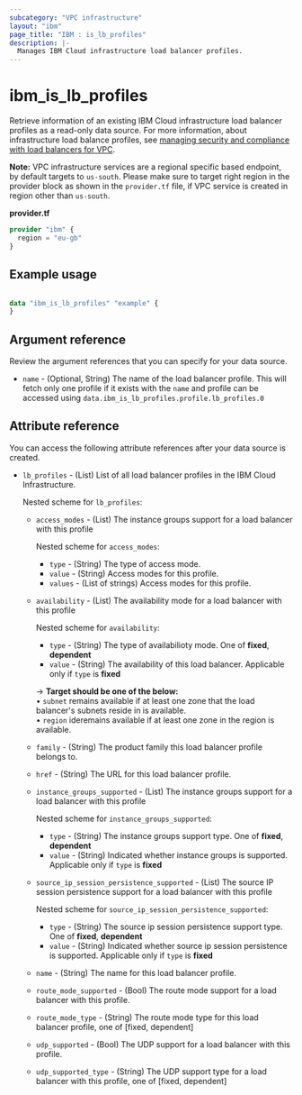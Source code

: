 ```yaml
---
subcategory: "VPC infrastructure"
layout: "ibm"
page_title: "IBM : is_lb_profiles"
description: |-
  Manages IBM Cloud infrastructure load balancer profiles.
---
```


# ibm_is_lb_profiles
Retrieve information of an existing IBM Cloud infrastructure load balancer profiles as a read-only data source. For more information, about infrastructure load balance profiles, see [managing security and compliance with load balancers for VPC](https://cloud.ibm.com/docs/vpc?topic=vpc-manage-security-compliance-lb).

**Note:** 
VPC infrastructure services are a regional specific based endpoint, by default targets to `us-south`. Please make sure to target right region in the provider block as shown in the `provider.tf` file, if VPC service is created in region other than `us-south`.

**provider.tf**

```terraform
provider "ibm" {
  region = "eu-gb"
}
```

## Example usage

```terraform

data "ibm_is_lb_profiles" "example" {
}

```

## Argument reference
Review the argument references that you can specify for your data source. 
 
- `name` - (Optional, String) The name of the load balancer profile. This will fetch only one profile if it exists with the `name` and profile can be accessed using `data.ibm_is_lb_profiles.profile.lb_profiles.0`

## Attribute reference
You can access the following attribute references after your data source is created. 

- `lb_profiles` - (List) List of all load balancer profiles in the IBM Cloud Infrastructure.

  Nested scheme for `lb_profiles`:
	- `access_modes` - (List) The instance groups support for a load balancer with this profile

		Nested scheme for `access_modes`:
		- `type` - (String) The type of access mode.
		- `value` - (String) Access modes for this profile.
		- `values` - (List of strings) Access modes for this profile.
	- `availability` - (List) The availability mode for a load balancer with this profile

		Nested scheme for `availability`:
		- `type` - (String) The type of availabilioty mode. One of **fixed**, **dependent**
		- `value` - (String) The availability of this load balancer. Applicable only if `type` is **fixed**
		
		-> **Target should be one of the below:** </br>
		&#x2022; `subnet` remains available if at least one zone that the load balancer's subnets reside in is available. </br>
		&#x2022; `region` ideremains available if at least one zone in the region is available. </br>

	- `family` - (String) The product family this load balancer profile belongs to.
	- `href` - (String) The URL for this load balancer profile.
	- `instance_groups_supported` - (List) The instance groups support for a load balancer with this profile

		Nested scheme for `instance_groups_supported`:
		- `type` - (String) The instance groups support type.  One of **fixed**, **dependent**
		- `value` - (String) Indicated whether instance groups is supported. Applicable only if `type` is **fixed**
	- `source_ip_session_persistence_supported` - (List) The source IP session persistence support for a load balancer with this profile

		Nested scheme for `source_ip_session_persistence_supported`:
		- `type` - (String) The source ip session persistence support type.  One of **fixed**, **dependent**
		- `value` - (String) Indicated whether source ip session persistence is supported. Applicable only if `type` is **fixed**

	- `name` - (String) The name for this load balancer profile.
	- `route_mode_supported` - (Bool) The route mode support for a load balancer with this profile.
	- `route_mode_type` - (String) The route mode type for this load balancer profile, one of [fixed, dependent]
	
	- `udp_supported` - (Bool) The UDP support for a load balancer with this profile.
	- `udp_supported_type` - (String) The UDP support type for a load balancer with this profile, one of [fixed, dependent]


